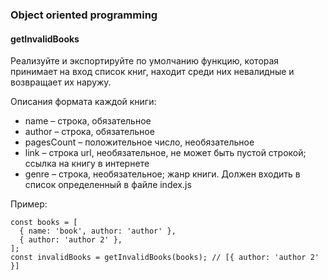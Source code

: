 ### Object oriented programming

#### getInvalidBooks
Реализуйте и экспортируйте по умолчанию функцию, которая принимает на вход список книг, находит среди них невалидные и возвращает их наружу.

Описания формата каждой книги:
* name – строка, обязательное
* author – строка, обязательное
* pagesCount – положительное число, необязательное
* link – строка url, необязательное, не может быть пустой строкой; ссылка на книгу в интернете
* genre – строка, необязательное; жанр книги. Должен входить в список определенный в файле index.js

Пример:
```
const books = [
  { name: 'book', author: 'author' },
  { author: 'author 2' },
];
const invalidBooks = getInvalidBooks(books); // [{ author: 'author 2' }]
```